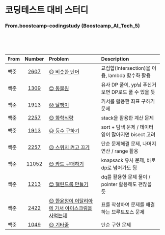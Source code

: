 # 코딩테스트 대비 스터디

### From.boostcamp-codingstudy (Boostcamp_AI_Tech_5)

</br>
</br>
</br>  
  
|From|Number|Problem|Description|
|---|:---:|:---|:---|
|백준|[2607](https://github.com/boostcamp-codingstudy/coding-study/blob/main/jiwon/baek_2607.py)|[😊 비슷한 단어](https://www.acmicpc.net/problem/2607)|교집합(Intersection)을 이용, lambda 함수화 활용|
|백준|[1309](https://github.com/boostcamp-codingstudy/coding-study/blob/main/jiwon/baek_1309.py)|[😊 동물원](https://www.acmicpc.net/problem/1309)|유사 DP 풀이, yp님 푸신거 보면 DP로도 풀 수 있을 듯|
|백준|[1913](https://github.com/boostcamp-codingstudy/coding-study/blob/main/jiwon/baek_1913.py)|[😥 달팽이](https://www.acmicpc.net/problem/1913)|커서를 활용한 좌표 구하기 문제|
|백준|[2257](https://github.com/boostcamp-codingstudy/coding-study/blob/main/jiwon/baek_2257.py)|[😊 화학식량](https://www.acmicpc.net/problem/2257)|stack을 활용한 계산 문제|
|백준|[1913](https://github.com/boostcamp-codingstudy/coding-study/blob/main/jiwon/baek_1205.py)|[😥 등수 구하기](https://www.acmicpc.net/problem/1205)|sort + 탐색 문제 / 데이터 양이 많아지면 bisect 고려|
|백준|[2257](https://github.com/boostcamp-codingstudy/coding-study/blob/main/jiwon/baek_1244.py)|[😥 스위치 켜고 끄기](https://www.acmicpc.net/problem/1244)|단순 문제해결 문제, 나머지 연산 / range 활용|
|백준|[11052](https://github.com/boostcamp-codingstudy/coding-study/blob/main/jiwon/baek_11052.py)|[😊 카드 구매하기](https://www.acmicpc.net/problem/11052)|knapsack 유사 문제, 바로 dp로 넘어가도 됨|
|백준|[1213](https://github.com/boostcamp-codingstudy/coding-study/blob/main/jiwon/baek_1213.py)|[😊 팰린드롬 만들기](https://www.acmicpc.net/problem/1213)|dq를 활용한 문제 풀이 / pointer 활용해도 괜찮을 듯|
|백준|[2422](https://github.com/boostcamp-codingstudy/coding-study/blob/main/jiwon/baek_2422.py)|[😊 한윤정이 이탈리아에 가서 아이스크림을 사먹는데](https://www.acmicpc.net/problem/2422)|표를 작성하여 문제를 해결하는 브루트포스 문제|
|백준|[1049](https://github.com/boostcamp-codingstudy/coding-study/blob/main/jiwon/baek_1049.py)|[😊 기타줄](https://www.acmicpc.net/problem/1049)|단순 구현 문제|

